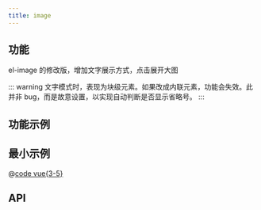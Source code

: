 ```yaml
---
title: image
---
```


## 功能

el-image 的修改版，增加文字展示方式，点击展开大图

::: warning
文字模式时，表现为块级元素。如果改成内联元素，功能会失效。此并非 bug，而是故意设置，以实现自动判断是否显示省略号。
:::

## 功能示例

<Example />

## 最小示例

<Simple />

@[code vue{3-5}](@/components/image/docs/simple.vue)

## API

<Usage />

<script setup>
import Example from "@/components/image/docs/example.vue";
import Simple from "@/components/image/docs/simple.vue";
import Usage from "@/components/image/docs/usage.vue";
</script>